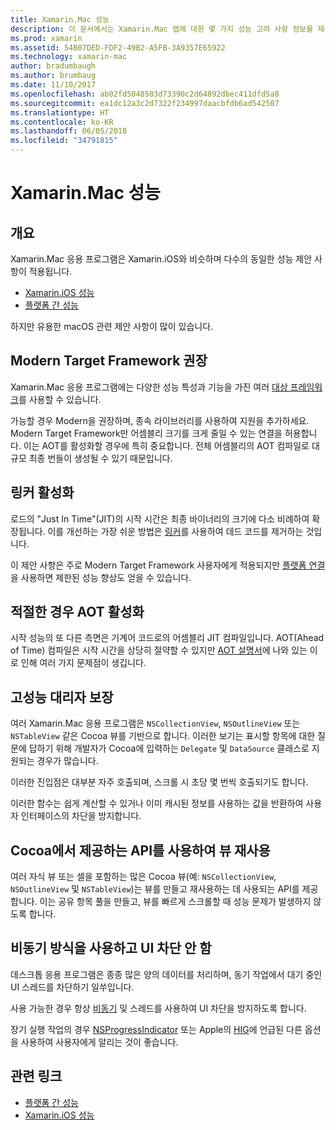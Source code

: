 ```yaml
---
title: Xamarin.Mac 성능
description: 이 문서에서는 Xamarin.Mac 앱에 대한 몇 가지 성능 고려 사항 정보를 제공합니다. 최신 대상 프레임워크, 링커, AOT, 대리자, 뷰를 재사용하기 위한 Cocoa API 및 동기화 코드를 설명합니다.
ms.prod: xamarin
ms.assetid: 54B07DED-FDF2-49B2-A5FB-3A9357E65922
ms.technology: xamarin-mac
author: bradumbaugh
ms.author: brumbaug
ms.date: 11/10/2017
ms.openlocfilehash: ab02fd5048503d73390c2d64892dbec411dfd5a8
ms.sourcegitcommit: ea1dc12a3c2d7322f234997daacbfdb6ad542507
ms.translationtype: HT
ms.contentlocale: ko-KR
ms.lasthandoff: 06/05/2018
ms.locfileid: "34791815"
---
```

# <a name="xamarinmac-performance"></a>Xamarin.Mac 성능

## <a name="overview"></a>개요

Xamarin.Mac 응용 프로그램은 Xamarin.iOS와 비슷하며 다수의 동일한 성능 제안 사항이 적용됩니다.

- [Xamarin.iOS 성능](~/ios/deploy-test/performance.md)
- [플랫폼 간 성능](~/cross-platform/deploy-test/memory-perf-best-practices.md)

하지만 유용한 macOS 관련 제안 사항이 많이 있습니다.

## <a name="prefer-modern-target-framework"></a>Modern Target Framework 권장

Xamarin.Mac 응용 프로그램에는 다양한 성능 특성과 기능을 가진 여러 [대상 프레임워크](~/mac/platform/target-framework.md)를 사용할 수 있습니다.

가능할 경우 Modern을 권장하며, 종속 라이브러리를 사용하여 지원을 추가하세요. Modern Target Framework만 어셈블리 크기를 크게 줄일 수 있는 연결을 허용합니다. 이는 AOT를 활성화할 경우에 특히 중요합니다. 전체 어셈블리의 AOT 컴파일로 대규모 최종 번들이 생성될 수 있기 때문입니다.

## <a name="enable-the-linker"></a>링커 활성화

로드의 "Just In Time"(JIT)의 시작 시간은 최종 바이너리의 크기에 다소 비례하여 확장됩니다. 이를 개선하는 가장 쉬운 방법은 [링커](~/mac/deploy-test/linker.md)를 사용하여 데드 코드를 제거하는 것입니다.

이 제안 사항은 주로 Modern Target Framework 사용자에게 적용되지만 [플랫폼 연결](~/mac/deploy-test/linker.md)을 사용하면 제한된 성능 향상도 얻을 수 있습니다.

## <a name="enable-aot-when-appropriate"></a>적절한 경우 AOT 활성화

시작 성능의 또 다른 측면은 기계어 코드로의 어셈블리 JIT 컴파일입니다. AOT(Ahead of Time) 컴파일은 시작 시간을 상당히 절약할 수 있지만 [AOT 설명서](~/mac/internals/aot.md)에 나와 있는 이로 인해 여러 가지 문제점이 생깁니다.

## <a name="ensure-performant-delegates"></a>고성능 대리자 보장

여러 Xamarin.Mac 응용 프로그램은 `NSCollectionView`, `NSOutlineView` 또는 `NSTableView` 같은 Cocoa 뷰를 기반으로 합니다. 이러한 보기는 표시할 항목에 대한 질문에 답하기 위해 개발자가 Cocoa에 입력하는 `Delegate` 및 `DataSource` 클래스로 지원되는 경우가 많습니다.

이러한 진입점은 대부분 자주 호출되며, 스크롤 시 초당 몇 번씩 호출되기도 합니다.

이러한 함수는 쉽게 계산할 수 있거나 이미 캐시된 정보를 사용하는 값을 반환하여 사용자 인터페이스의 차단을 방지합니다.

## <a name="use-cocoa-provided-apis-for-reusing-views"></a>Cocoa에서 제공하는 API를 사용하여 뷰 재사용

여러 자식 뷰 또는 셀을 포함하는 많은 Cocoa 뷰(예: `NSCollectionView`, `NSOutlineView` 및 `NSTableView`)는 뷰를 만들고 재사용하는 데 사용되는 API를 제공합니다. 이는 공유 항목 풀을 만들고, 뷰를 빠르게 스크롤할 때 성능 문제가 발생하지 않도록 합니다.

## <a name="use-async-and-do-not-block-the-ui"></a>비동기 방식을 사용하고 UI 차단 안 함

데스크톱 응용 프로그램은 종종 많은 양의 데이터를 처리하며, 동기 작업에서 대기 중인 UI 스레드를 차단하기 일쑤입니다.

사용 가능한 경우 항상 [비동기](~/cross-platform/platform/async.md) 및 스레드를 사용하여 UI 차단을 방지하도록 합니다.

장기 실행 작업의 경우 [NSProgressIndicator](https://developer.xamarin.com/samples/mac/ProgressBarExample/) 또는 Apple의 [HIG](https://developer.apple.com/macos/human-interface-guidelines/indicators/progress-indicators/)에 언급된 다른 옵션을 사용하여 사용자에게 알리는 것이 좋습니다.


## <a name="related-links"></a>관련 링크

- [플랫폼 간 성능](~/cross-platform/deploy-test/memory-perf-best-practices.md)
- [Xamarin.iOS 성능](~/ios/deploy-test/performance.md)
